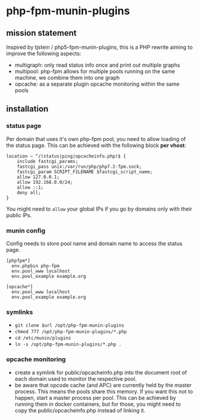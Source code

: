 # php-fpm-munin-plugins

## mission statement
Inspired by tjstein / php5-fpm-munin-plugins, this is a PHP rewrite aiming to improve the following aspects:
* multigraph: only read status info once and print out multiple graphs
* multipool: php-fpm allows for multiple pools running on the same machine, we combine them into one graph
* opcache: as a separate plugin opcache monitoring within the same pools

## installation

### status page

Per domain that uses it's own php-fpm pool, you need to allow loading of the status page.
This can be achieved with the following block **per vhost**:

```
location ~ ^/(status|ping|opcacheinfo.php)$ {
    include fastcgi_params;
    fastcgi_pass unix:/var/run/php/php7.2-fpm.sock;
    fastcgi_param SCRIPT_FILENAME $fastcgi_script_name;
    allow 127.0.0.1;
    allow 192.168.0.0/24;
    allow ::1;
    deny all;
}
```
You might need to `allow` your global IPs if you go by domains only with their public IPs.

### munin config

Config needs to store pool name and domain name to access the status page.

```
[phpfpm*]
  env.phpbin php-fpm
  env.pool_www localhost
  env.pool_example example.org

[opcache*]
  env.pool_www localhost
  env.pool_example example.org
```

### symlinks

* `git clone $url /opt/php-fpm-munin-plugins`
* `chmod 777 /opt/php-fpm-munin-plugins/*.php`
* `cd /etc/munin/plugins`
* `ln -s /opt/php-fpm-munin-plugins/*.php .`

### opcache monitoring

* create a symlink for public/opcacheinfo.php into the document root of each
  domain used to monitor the respective pool.
* be aware that opcode cache (and APC) are currently held by the master process. This means
  the pools share this memory. If you want this not to happen, start a master process per pool.
  This can be achieved by running them in docker containers, but for those, you might need to copy
  the public/opcacheinfo.php instead of linking it.
   